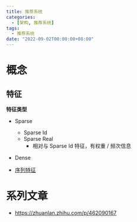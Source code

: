 ```yaml
---
title: 推荐系统
categories: 
  - [架构, 推荐系统]
tags:
  - 推荐系统
date: "2022-09-02T00:00:00+08:00"
---
```


# 概念

## 特征

**特征类型**

- Sparse
  - Sparse Id
  - Sparse Real
    - 相对与 Sparse Id 特征，有权重 / 频次信息
- Dense

- [序列特征](https://zhuanlan.zhihu.com/p/461393899)

# 系列文章

- https://zhuanlan.zhihu.com/p/462090167